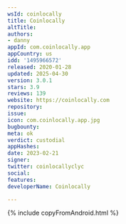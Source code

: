 ```yaml
---
wsId: coinlocally
title: Coinlocally
altTitle: 
authors:
- danny
appId: com.coinlocally.app
appCountry: us
idd: '1495966572'
released: 2020-01-28
updated: 2025-04-30
version: 3.0.1
stars: 3.9
reviews: 139
website: https://coinlocally.com
repository: 
issue: 
icon: com.coinlocally.app.jpg
bugbounty: 
meta: ok
verdict: custodial
appHashes: 
date: 2023-02-21
signer: 
twitter: coinlocallyclyc
social: 
features: 
developerName: Coinlocally

---
```


{% include copyFromAndroid.html %}
